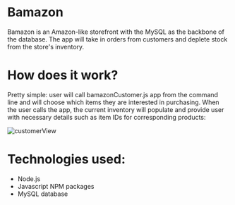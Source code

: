 # Bamazon

Bamazon is an Amazon-like storefront with the MySQL as the backbone of the database. The app will take in orders from customers and deplete stock from the store's inventory.

# How does it work?
Pretty simple: user will call bamazonCustomer.js app from the command line and will choose which items they are interested in purchasing.  When the user calls the app, the current inventory will populate and provide user with necessary details such as item IDs for corresponding products:

![customerView](https://github.com/donotunplug/Bamazon/blob/master/images/customerView.png)



# Technologies used:
* Node.js
* Javascript NPM packages
* MySQL database
